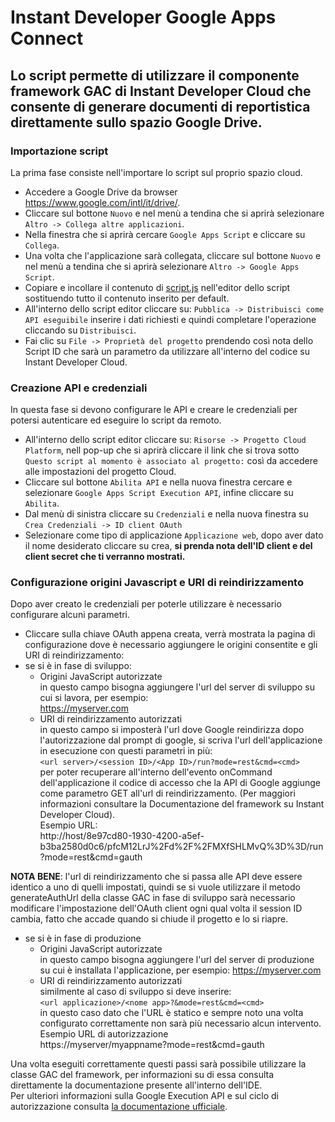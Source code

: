 Instant Developer Google Apps Connect
================================


Lo script permette di utilizzare il componente framework GAC di Instant Developer Cloud che consente di generare documenti di reportistica direttamente sullo spazio Google Drive.
----------------
### Importazione script
La prima fase consiste nell'importare lo script sul proprio spazio cloud.
* Accedere a Google Drive da browser https://www.google.com/intl/it/drive/.
* Cliccare sul bottone `Nuovo` e nel menù a tendina che si aprirà selezionare `Altro -> Collega altre applicazioni`.
* Nella finestra che si aprirà cercare `Google Apps Script` e cliccare su `Collega`.
* Una volta che l'applicazione sarà collegata, cliccare sul bottone `Nuovo` e nel menù a tendina che si aprirà selezionare `Altro -> Google Apps Script`.
* Copiare e incollare il contenuto di [script.js](https://github.com/progamma/inde-gac/blob/master/script.js) nell'editor dello script sostituendo tutto il contenuto inserito per default.
* All'interno dello script editor cliccare su: `Pubblica -> Distribuisci come API eseguibile` inserire i dati richiesti e quindi completare l'operazione cliccando su `Distribuisci`.
* Fai clic su `File -> Proprietà del progetto` prendendo così nota dello Script ID che sarà un parametro da utilizzare all'interno del codice su Instant Developer Cloud.

### Creazione API e credenziali
In questa fase si devono configurare le API e creare le credenziali per potersi autenticare ed eseguire lo script da remoto.
* All'interno dello script editor cliccare su: `Risorse -> Progetto Cloud Platform`, nell pop-up che si aprirà cliccare il link che si trova sotto `Questo script al momento è associato al progetto:` così da accedere alle impostazioni del progetto Cloud.
* Cliccare sul bottone `Abilita API` e nella nuova finestra cercare e selezionare `Google Apps Script Execution API`, infine cliccare su `Abilita`.
* Dal menù di sinistra cliccare su `Credenziali` e nella nuova finestra su `Crea Credenziali -> ID client OAuth`
* Selezionare come tipo di applicazione `Applicazione web`, dopo aver dato il nome desiderato cliccare su crea, **si prenda nota dell'ID client e del client secret che ti verranno mostrati.**

### Configurazione origini Javascript e URI di reindirizzamento 
Dopo aver creato le credenziali per poterle utilizzare è necessario configurare alcuni parametri.
* Cliccare sulla chiave OAuth appena creata, verrà mostrata la pagina di configurazione dove è necessario aggiungere le origini consentite e gli URI di reindirizzamento: 
* se si è in fase di sviluppo:
  * Origini JavaScript autorizzate         
  in questo campo bisogna aggiungere l'url del server di sviluppo su cui si lavora, per esempio:  
  https://myserver.com
  * URI di reindirizzamento autorizzati   
  in questo campo si imposterà l'url dove Google reindirizza dopo l'autorizzazione dal prompt di google, si scriva l'url dell'applicazione in esecuzione con questi parametri in più:   
  `<url server>/<session ID>/<App ID>/run?mode=rest&cmd=<cmd>`    
   per poter recuperare all'interno dell'evento onCommand dell'applicazione il codice di accesso che la API di Google aggiunge come parametro GET all'url di reindirizzamento. (Per maggiori informazioni consultare la Documentazione del framework su Instant Developer Cloud).   
  Esempio URL:  
  http://host/8e97cd80-1930-4200-a5ef-b3ba2580d0c6/pfcM12LrJ%2Fd%2F%2FMXfSHLMvQ%3D%3D/run?mode=rest&cmd=gauth

**NOTA BENE**: l'url di reindirizzamento che si passa alle API deve essere identico a uno di quelli impostati, quindi se si vuole utilizzare il metodo generateAuthUrl della classe GAC in fase di sviluppo sarà necessario modificare l'impostazione dell'OAuth client ogni qual volta il session ID cambia, fatto che accade quando si chiude il progetto e lo si riapre.

* se si è in fase di produzione
  * Origini JavaScript autorizzate      
  in questo campo bisogna aggiungere l'url del server di produzione su cui è installata l'applicazione, per esempio:
  https://myserver.com
  * URI di reindirizzamento autorizzati   
  similmente al caso di sviluppo si deve inserire:  
  `<url applicazione>/<nome app>?&mode=rest&cmd=<cmd>`   
  in questo caso dato che l'URL è statico e sempre noto una volta configurato correttamente non sarà più necessario alcun intervento.  
  Esempio URL di autorizzazione  
  https://myserver/myappname?mode=rest&cmd=gauth

Una volta eseguiti correttamente questi passi sarà possibile utilizzare la classe GAC del framework, per informazioni su di essa consulta direttamente la documentazione presente all'interno dell'IDE.   
Per ulteriori informazioni sulla Google Execution API  e sul ciclo di autorizzazione consulta [la documentazione ufficiale](https://developers.google.com/apps-script/guides/rest/api).
